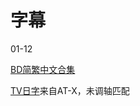 # 字幕

01-12

[BD简繁中文合集](https://github.com/Nekomoekissaten-SUB/Nekomoekissaten-Storage/releases/download/subtitle_pkg/Noukin_BD_zho.7z)

[TV日字](https://github.com/Nekomoekissaten-SUB/Nekomoekissaten-Storage/releases/download/subtitle_jpn/Noukin_jpn_ATX.7z)来自AT-X，未调轴匹配